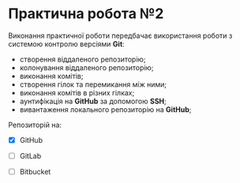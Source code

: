 # Практична робота №2

Виконання практичної роботи передбачає використання роботи з системою контролю версіями **Git**:

  * створення віддаленого репозиторію;
  * колонування віддаленого репозиторію;
  * виконання комітів;
  * створення гілок та перемикання між ними;
  * виконання комітів в різних гілках;
  * аунтифікація на **GitHub** за допомогою **SSH**;
  * вивантаження локального репозиторію на  **GitHub**;
  
  Репозиторій на:
  
  - [x] GitHub
  - [ ] GitLab
  - [ ] Bitbucket

